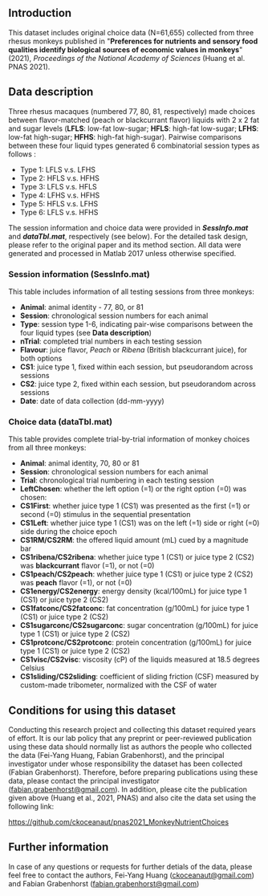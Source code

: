 ## Introduction
This dataset includes original choice data (N=61,655) collected from three rhesus monkeys published in "**Preferences for nutrients and sensory food qualities identify biological sources of economic values in monkeys**" (2021), _Proceedings of the National Academy of Sciences_ (Huang et al. PNAS 2021).

## Data description

Three rhesus macaques (numbered 77, 80, 81, respectively) made choices between flavor-matched (peach or blackcurrant flavor) liquids with 2 x 2 fat and sugar levels (**LFLS**: low-fat low-sugar; **HFLS**: high-fat low-sugar; **LFHS**: low-fat high-sugar; **HFHS**: high-fat high-sugar). Pairwise comparisons between these four liquid types generated 6 combinatorial session types as follows :
  - Type 1: LFLS v.s. LFHS
  - Type 2: HFLS v.s. HFHS
  - Type 3: LFLS v.s. HFLS
  - Type 4: LFHS v.s. HFHS
  - Type 5: HFLS v.s. LFHS
  - Type 6: LFLS v.s. HFHS

The session information and choice data were provided in ***SessInfo.mat*** and ***dataTbl.mat***, respectively (see below).
For the detailed task design, please refer to the original paper and its method section.
All data were generated and processed in Matlab 2017 unless otherwise specified.

### Session information (SessInfo.mat)
This table includes information of all testing sessions from three monkeys:
- **Animal**: animal identity - 77, 80, or 81
- **Session**: chronological session numbers for each animal
- **Type**: session type 1-6, indicating pair-wise comparisons between the four liquid types (see **Data description**)
- **nTrial**: completed trial numbers in each testing session
- **Flavour**: juice flavor, _Peach_ or _Ribena_ (British blackcurrant juice), for both options
- **CS1**: juice type 1, fixed within each session, but pseudorandom across sessions
- **CS2**: juice type 2, fixed within each session, but pseudorandom across sessions
- **Date**: date of data collection (dd-mm-yyyy)

### Choice data (dataTbl.mat)

This table provides complete trial-by-trial information of monkey choices from all three monkeys:
- **Animal**: animal identity, 70, 80 or 81
- **Session**: chronological session numbers for each animal
- **Trial**: chronological trial numbering in each testing session
- **LeftChosen**: whether the left option (=1) or the right option (=0) was chosen:
- **CS1First**: whether juice type 1 (CS1) was presented as the first (=1) or second (=0) stimulus in the sequential presentation 
- **CS1Left**: whether juice type 1 (CS1) was on the left (=1) side or right (=0) side during the choice epoch
- **CS1RM/CS2RM**: the offered liquid amount (mL) cued by a magnitude bar
- **CS1ribena/CS2ribena**: whether juice type 1 (CS1) or juice type 2 (CS2) was **blackcurrant** flavor (=1), or not (=0)
- **CS1peach/CS2peach**: whether juice type 1 (CS1) or juice type 2 (CS2) was **peach** flavor (=1), or not (=0)
- **CS1energy/CS2energy**: energy density (kcal/100mL) for juice type 1 (CS1) or juice type 2 (CS2)
- **CS1fatconc/CS2fatconc**: fat concentration (g/100mL) for juice type 1 (CS1) or juice type 2 (CS2)
- **CS1sugarconc/CS2sugarconc**: sugar concentration (g/100mL) for juice type 1 (CS1) or juice type 2 (CS2)
- **CS1protconc/CS2protconc**: protein concentration (g/100mL) for juice type 1 (CS1) or juice type 2 (CS2)
- **CS1visc/CS2visc**: viscosity (cP) of the liquids measured at 18.5 degrees Celsius
- **CS1sliding/CS2sliding**:  coefficient of sliding friction (CSF) measured by custom-made tribometer, normalized with the CSF of water 

## Conditions for using this dataset
Conducting this research project and collecting this dataset required years of effort. It is our lab policy that any preprint or peer-reviewed publication using these data should normally list as authors the people who collected the data (Fei-Yang Huang, Fabian Grabenhorst), and the principal investigator under whose responsibility the dataset has been collected (Fabian Grabenhorst). Therefore, before preparing publications using these data, please contact the principal investigator (fabian.grabenhorst@gmail.com). In addition, please cite the publication given above (Huang et al., 2021, PNAS) and also cite the data set using the following link:

https://github.com/ckoceanaut/pnas2021_MonkeyNutrientChoices

## Further information
In case of any questions or requests for further detials of the data, please feel free to contact the authors,
Fei-Yang Huang (ckoceanaut@gmail.com) and Fabian Grabenhorst (fabian.grabenhorst@gmail.com)
